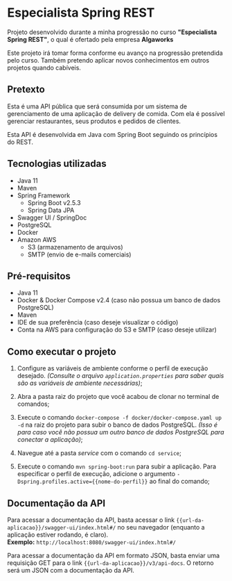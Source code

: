# Especialista Spring REST

Projeto desenvolvido durante a minha progressão no curso **"Especialista Spring REST"**,
o qual é ofertado pela empresa **Algaworks**

Este projeto irá tomar forma conforme eu avanço na progressão pretendida pelo curso.
Também pretendo aplicar novos conhecimentos em outros projetos quando cabíveis.

## Pretexto

Esta é uma API pública que será consumida por um sistema de gerenciamento de uma aplicação de delivery de comida.
Com ela é possível gerenciar restaurantes, seus produtos e pedidos de clientes.

Esta API é desenvolvida em Java com Spring Boot seguindo os princípios do REST.

## Tecnologias utilizadas

- Java 11
- Maven
- Spring Framework
	- Spring Boot v2.5.3
	- Spring Data JPA
- Swagger UI / SpringDoc
- PostgreSQL
- Docker
- Amazon AWS
	- S3 (armazenamento de arquivos)
	- SMTP (envio de e-mails comerciais)

## Pré-requisitos

- Java 11
- Docker & Docker Compose v2.4 (caso não possua um banco de dados PostgreSQL)
- Maven
- IDE de sua preferência (caso deseje visualizar o código)
- Conta na AWS para configuração do S3 e SMTP (caso deseje utilizar)

## Como executar o projeto

1. Configure as variáveis de ambiente conforme o perfil de execução desejado.
   _(Consulte o arquivo `application.properties` para saber quais são as variáveis de ambiente necessárias)_;

2. Abra a pasta raiz do projeto que você acabou de clonar no terminal de comandos;

3. Execute o comando `docker-compose -f docker/docker-compose.yaml up -d` na raiz do projeto para subir o banco de dados
   PostgreSQL. _(Isso é para caso você não possua um outro banco de dados PostgreSQL para conectar a aplicação)_;

4. Navegue até a pasta _service_ com o comando `cd service`;

5. Execute o comando `mvn spring-boot:run` para subir a aplicação. Para especificar o perfil de execução, adicione o
   argumento `-Dspring.profiles.active={{nome-do-perfil}}` ao final do comando;

## Documentação da API

Para acessar a documentação da API, basta acessar o link `{{url-da-aplicacao}}/swagger-ui/index.html#/` no seu
navegador (enquanto a aplicação estiver rodando, é claro).
<br>
**Exemplo:** `http://localhost:8080/swagger-ui/index.html#/`

Para acessar a documentação da API em formato JSON, basta enviar uma requisição GET para o link
`{{url-da-aplicacao}}/v3/api-docs`. O retorno será um JSON com a documentação da API.
